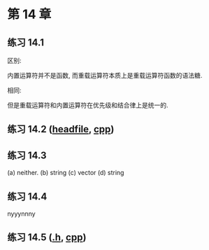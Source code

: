 # 第 14 章

## 练习 14.1

区别:

内置运算符并不是函数, 而重载运算符本质上是重载运算符函数的语法糖.

相同:

但是重载运算符和内置运算符在优先级和结合律上是统一的.

## 练习 14.2 ([headfile](./Sales_data.h), [cpp](./Sales_data.cpp))

## 练习 14.3

(a) neither. (b) string (c) vector (d) string

## 练习 14.4

nyyynnny

## 练习 14.5 ([.h](Book.h), [cpp](Book.cpp))